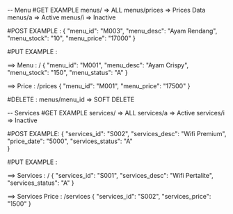 -- Menu
#GET EXAMPLE
menus/		=> ALL
menus/prices	=> Prices Data
menus/a 	=> Active
menus/i 	=> Inactive 

#POST EXAMPLE :
{
    "menu_id": "M003",
    "menu_desc": "Ayam Rendang",
    "menu_stock": "10",
    "menu_price": "17000"
}

#PUT EXAMPLE :

==> Menu : /
{
    "menu_id": "M001",
    "menu_desc": "Ayam Crispy",
    "menu_stock": "150",
    "menu_status": "A"
}

==> Price : /prices
{
     "menu_id": "M001",
     "menu_price": "17500"
}

#DELETE :
menus/menu_id => SOFT DELETE

-- Services
#GET EXAMPLE
services/	=> ALL
services/a	=> Active
services/i	=> Inactive 

#POST EXAMPLE:
{
     "services_id": "S002",
     "services_desc": "Wifi Premium",
     "price_date": "5000",
     "services_status": "A"        
}

#PUT EXAMPLE :

==> Services : /
{
    "services_id": "S001",
    "services_desc": "Wifi Pertalite",
    "services_status": "A"
}

==> Services Price : /services
{
     "services_id": "S002",
     "services_price": "1500"
}



